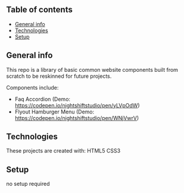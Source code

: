 ## Table of contents
* [General info](#general-info)
* [Technologies](#technologies)
* [Setup](#setup)

## General info
This repo is a library of basic common website components built from scratch to be reskinned for future projects.

Components include: 
- Faq Accordion (Demo: https://codepen.io/nightshiftstudio/pen/yLVpOdW)
- Flyout Hamburger Menu (Demo: https://codepen.io/nightshiftstudio/pen/WNjVwrV)
	
## Technologies
These projects are created with:
HTML5
CSS3
	
## Setup
no setup required